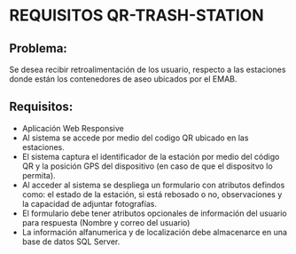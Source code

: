 # REQUISITOS QR-TRASH-STATION

## Problema:
Se desea recibir retroalimentación de los usuario, respecto a las estaciones donde están los contenedores de aseo ubicados por el EMAB.

## Requisitos:
* Aplicación Web Responsive
* Al sistema se accede por medio del codigo QR ubicado en las estaciones.
* El sistema captura el identificador de la estación por medio del código QR y la posición GPS del dispositivo (en caso de que el dispositvo lo permita).
* Al acceder al sistema se despliega un formulario con atributos defindos como: el estado de la estación, si está rebosado o no, observaciones y la capacidad de adjuntar fotografías.
* El formulario debe tener atributos opcionales de información del usuario para respuesta (Nombre y correo del usuario)
* La información alfanumerica y de localización debe almacenarce en una base de datos SQL Server.
